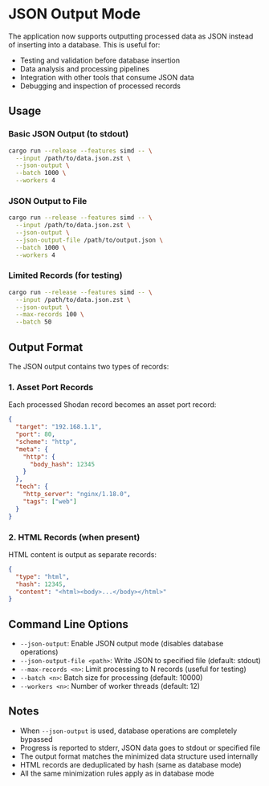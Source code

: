# JSON Output Mode

The application now supports outputting processed data as JSON instead of inserting into a database. This is useful for:

- Testing and validation before database insertion
- Data analysis and processing pipelines
- Integration with other tools that consume JSON data
- Debugging and inspection of processed records

## Usage

### Basic JSON Output (to stdout)
```bash
cargo run --release --features simd -- \
  --input /path/to/data.json.zst \
  --json-output \
  --batch 1000 \
  --workers 4
```

### JSON Output to File
```bash
cargo run --release --features simd -- \
  --input /path/to/data.json.zst \
  --json-output \
  --json-output-file /path/to/output.json \
  --batch 1000 \
  --workers 4
```

### Limited Records (for testing)
```bash
cargo run --release --features simd -- \
  --input /path/to/data.json.zst \
  --json-output \
  --max-records 100 \
  --batch 50
```

## Output Format

The JSON output contains two types of records:

### 1. Asset Port Records
Each processed Shodan record becomes an asset port record:
```json
{
  "target": "192.168.1.1",
  "port": 80,
  "scheme": "http",
  "meta": {
    "http": {
      "body_hash": 12345
    }
  },
  "tech": {
    "http_server": "nginx/1.18.0",
    "tags": ["web"]
  }
}
```

### 2. HTML Records (when present)
HTML content is output as separate records:
```json
{
  "type": "html",
  "hash": 12345,
  "content": "<html><body>...</body></html>"
}
```

## Command Line Options

- `--json-output`: Enable JSON output mode (disables database operations)
- `--json-output-file <path>`: Write JSON to specified file (default: stdout)
- `--max-records <n>`: Limit processing to N records (useful for testing)
- `--batch <n>`: Batch size for processing (default: 10000)
- `--workers <n>`: Number of worker threads (default: 12)

## Notes

- When `--json-output` is used, database operations are completely bypassed
- Progress is reported to stderr, JSON data goes to stdout or specified file
- The output format matches the minimized data structure used internally
- HTML records are deduplicated by hash (same as database mode)
- All the same minimization rules apply as in database mode

